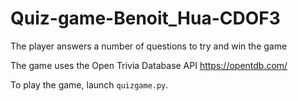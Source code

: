 # Quiz-game-Benoit_Hua-CDOF3
The player answers a number of questions to try and win the game

The game uses the Open Trivia Database API https://opentdb.com/

To play the game, launch ``quizgame.py``. 

